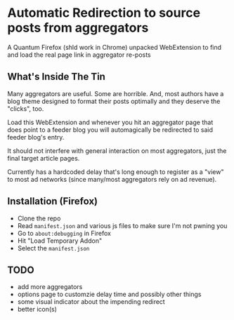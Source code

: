# Automatic Redirection to source posts from aggregators

A Quantum Firefox (shld work in Chrome) unpacked WebExtension to find and load the real page link in aggregator re-posts

## What's Inside The Tin

Many aggregators are useful. Some are horrible. And, most authors have a blog theme designed to format their posts optimally and they deserve the "clicks", too.

Load this WebExtension and whenever you hit an aggregator page that does point to a feeder blog you will automagically be redirected to said feeder blog's entry.

It should not interfere with general interaction on most aggregators, just the final target article pages.

Currently has a hardcoded delay that's long enough to register as a "view" to most ad networks (since many/most aggregators rely on ad revenue).

## Installation (Firefox)

- Clone the repo
- Read `manifest.json` and various js files to make sure I'm not pwning you
- Go to `about:debugging` in Firefox
- Hit "Load Temporary Addon"
- Select the `manifest.json`

## TODO

- add more aggregators
- options page to customzie delay time and possibly other things
- some visual indicator about the impending redirect
- better icon(s)
